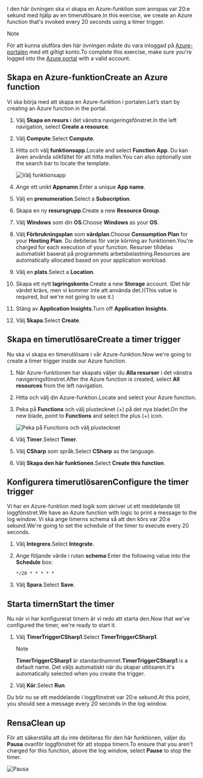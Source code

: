 <span data-ttu-id="863d4-101">I den här övningen ska vi skapa en Azure-funktion som anropas var 20:e sekund med hjälp av en timerutlösare.</span><span class="sxs-lookup"><span data-stu-id="863d4-101">In this exercise, we create an Azure function that's invoked every 20 seconds using a timer trigger.</span></span>

> [!NOTE] 
> <span data-ttu-id="863d4-102">För att kunna slutföra den här övningen måste du vara inloggad på [Azure-portalen](https://portal.azure.com/) med ett giltigt konto.</span><span class="sxs-lookup"><span data-stu-id="863d4-102">To complete this exercise, make sure you're logged into the [Azure portal](https://portal.azure.com/) with a valid account.</span></span>

## <a name="create-an-azure-function"></a><span data-ttu-id="863d4-103">Skapa en Azure-funktion</span><span class="sxs-lookup"><span data-stu-id="863d4-103">Create an Azure function</span></span>

<span data-ttu-id="863d4-104">Vi ska börja med att skapa en Azure-funktion i portalen.</span><span class="sxs-lookup"><span data-stu-id="863d4-104">Let’s start by creating an Azure function in the portal.</span></span>

1. <span data-ttu-id="863d4-105">Välj **Skapa en resurs** i det vänstra navigeringsfönstret.</span><span class="sxs-lookup"><span data-stu-id="863d4-105">In the left navigation, select **Create a resource**.</span></span>

1. <span data-ttu-id="863d4-106">Välj **Compute**.</span><span class="sxs-lookup"><span data-stu-id="863d4-106">Select **Compute**.</span></span>

1. <span data-ttu-id="863d4-107">Hitta och välj **funktionsapp**.</span><span class="sxs-lookup"><span data-stu-id="863d4-107">Locate and select **Function App**.</span></span> <span data-ttu-id="863d4-108">Du kan även använda sökfältet för att hitta mallen.</span><span class="sxs-lookup"><span data-stu-id="863d4-108">You can also optionally use the search bar to locate the template.</span></span>

    ![Välj funktionsapp](../media-drafts/4-click-function-app.png)

1. <span data-ttu-id="863d4-110">Ange ett unikt **Appnamn**.</span><span class="sxs-lookup"><span data-stu-id="863d4-110">Enter a unique **App name**.</span></span>

1. <span data-ttu-id="863d4-111">Välj en **prenumeration**.</span><span class="sxs-lookup"><span data-stu-id="863d4-111">Select a **Subscription**.</span></span>

1. <span data-ttu-id="863d4-112">Skapa en ny **resursgrupp**.</span><span class="sxs-lookup"><span data-stu-id="863d4-112">Create a new **Resource Group**.</span></span>

1. <span data-ttu-id="863d4-113">Välj **Windows** som din **OS**.</span><span class="sxs-lookup"><span data-stu-id="863d4-113">Choose **Windows** as your **OS**.</span></span>

1. <span data-ttu-id="863d4-114">Välj **Förbrukningsplan** som **värdplan**.</span><span class="sxs-lookup"><span data-stu-id="863d4-114">Choose **Consumption Plan** for your **Hosting Plan**.</span></span> <span data-ttu-id="863d4-115">Du debiteras för varje körning av funktionen.</span><span class="sxs-lookup"><span data-stu-id="863d4-115">You're charged for each execution of your function.</span></span> <span data-ttu-id="863d4-116">Resurser tilldelas automatiskt baserat på programmets arbetsbelastning.</span><span class="sxs-lookup"><span data-stu-id="863d4-116">Resources are automatically allocated based on your application workload.</span></span>

1. <span data-ttu-id="863d4-117">Välj en **plats**.</span><span class="sxs-lookup"><span data-stu-id="863d4-117">Select a **Location**.</span></span>

1. <span data-ttu-id="863d4-118">Skapa ett nytt **lagringskonto**.</span><span class="sxs-lookup"><span data-stu-id="863d4-118">Create a new **Storage** account.</span></span> <span data-ttu-id="863d4-119">(Det här värdet krävs, men vi kommer inte att använda det.)</span><span class="sxs-lookup"><span data-stu-id="863d4-119">(This value is required, but we're not going to use it.)</span></span>

1. <span data-ttu-id="863d4-120">Stäng av **Application Insights**.</span><span class="sxs-lookup"><span data-stu-id="863d4-120">Turn off **Application Insights**.</span></span>

1. <span data-ttu-id="863d4-121">Välj **Skapa**.</span><span class="sxs-lookup"><span data-stu-id="863d4-121">Select **Create**.</span></span>

## <a name="create-a-timer-trigger"></a><span data-ttu-id="863d4-122">Skapa en timerutlösare</span><span class="sxs-lookup"><span data-stu-id="863d4-122">Create a timer trigger</span></span>

<span data-ttu-id="863d4-123">Nu ska vi skapa en timerutlösare i vår Azure-funktion.</span><span class="sxs-lookup"><span data-stu-id="863d4-123">Now we're going to create a timer trigger inside our Azure function.</span></span>

1. <span data-ttu-id="863d4-124">När Azure-funktionen har skapats väljer du **Alla resurser** i det vänstra navigeringsfönstret.</span><span class="sxs-lookup"><span data-stu-id="863d4-124">After the Azure function is created, select **All resources** from the left navigation.</span></span>

1. <span data-ttu-id="863d4-125">Hitta och välj din Azure-funktion.</span><span class="sxs-lookup"><span data-stu-id="863d4-125">Locate and select your Azure function.</span></span>

1. <span data-ttu-id="863d4-126">Peka på **Functions** och välj plustecknet (+) på det nya bladet.</span><span class="sxs-lookup"><span data-stu-id="863d4-126">On the new blade, point to **Functions** and select the plus (+) icon.</span></span>

    ![Peka på Functions och välj plustecknet](../media-drafts/4-hover-function.png)

1. <span data-ttu-id="863d4-128">Välj **Timer**.</span><span class="sxs-lookup"><span data-stu-id="863d4-128">Select **Timer**.</span></span>

1. <span data-ttu-id="863d4-129">Välj **CSharp** som språk.</span><span class="sxs-lookup"><span data-stu-id="863d4-129">Select **CSharp** as the language.</span></span>

1. <span data-ttu-id="863d4-130">Välj **Skapa den här funktionen**.</span><span class="sxs-lookup"><span data-stu-id="863d4-130">Select **Create this function**.</span></span>

## <a name="configure-the-timer-trigger"></a><span data-ttu-id="863d4-131">Konfigurera timerutlösaren</span><span class="sxs-lookup"><span data-stu-id="863d4-131">Configure the timer trigger</span></span>

<span data-ttu-id="863d4-132">Vi har en Azure-funktion med logik som skriver ut ett meddelande till loggfönstret.</span><span class="sxs-lookup"><span data-stu-id="863d4-132">We have an Azure function with logic to print a message to the log window.</span></span> <span data-ttu-id="863d4-133">Vi ska ange timerns schema så att den körs var 20:e sekund.</span><span class="sxs-lookup"><span data-stu-id="863d4-133">We're going to set the schedule of the timer to execute every 20 seconds.</span></span>

1. <span data-ttu-id="863d4-134">Välj **Integrera**.</span><span class="sxs-lookup"><span data-stu-id="863d4-134">Select **Integrate**.</span></span>

1. <span data-ttu-id="863d4-135">Ange följande värde i rutan **schema**:</span><span class="sxs-lookup"><span data-stu-id="863d4-135">Enter the following value into the **Schedule** box:</span></span>

    ```
    */20 * * * * *
    ```

1. <span data-ttu-id="863d4-136">Välj **Spara**.</span><span class="sxs-lookup"><span data-stu-id="863d4-136">Select **Save**.</span></span>

## <a name="start-the-timer"></a><span data-ttu-id="863d4-137">Starta timern</span><span class="sxs-lookup"><span data-stu-id="863d4-137">Start the timer</span></span>

<span data-ttu-id="863d4-138">Nu när vi har konfigurerat timern är vi redo att starta den.</span><span class="sxs-lookup"><span data-stu-id="863d4-138">Now that we've configured the timer, we're ready to start it.</span></span>

1. <span data-ttu-id="863d4-139">Välj **TimerTriggerCSharp1**.</span><span class="sxs-lookup"><span data-stu-id="863d4-139">Select **TimerTriggerCSharp1**.</span></span> 

    > [!NOTE]
    > <span data-ttu-id="863d4-140">**TimerTriggerCSharp1** är standardnamnet.</span><span class="sxs-lookup"><span data-stu-id="863d4-140">**TimerTriggerCSharp1** is a default name.</span></span> <span data-ttu-id="863d4-141">Det väljs automatiskt när du skapar utlösaren.</span><span class="sxs-lookup"><span data-stu-id="863d4-141">It's automatically selected when you create the trigger.</span></span>

1. <span data-ttu-id="863d4-142">Välj **Kör**.</span><span class="sxs-lookup"><span data-stu-id="863d4-142">Select **Run**.</span></span> 

<span data-ttu-id="863d4-143">Du bör nu se ett meddelande i loggfönstret var 20:e sekund.</span><span class="sxs-lookup"><span data-stu-id="863d4-143">At this point, you should see a message every 20 seconds in the log window.</span></span>

## <a name="clean-up"></a><span data-ttu-id="863d4-144">Rensa</span><span class="sxs-lookup"><span data-stu-id="863d4-144">Clean up</span></span>

<span data-ttu-id="863d4-145">För att säkerställa att du inte debiteras för den här funktionen, väljer du **Pausa** ovanför loggfönstret för att stoppa timern.</span><span class="sxs-lookup"><span data-stu-id="863d4-145">To ensure that you aren't charged for this function, above the log window, select **Pause** to stop the timer.</span></span>

![Pausa](../media-drafts/4-pause-timer.png)


